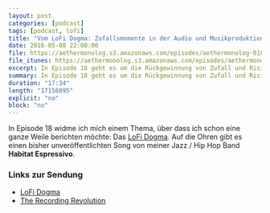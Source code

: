 ```yaml
---
layout: post
categories: [podcast]
tags: [podcast, lofi]
title: "Vom LoFi Dogma: Zufallsmomente in der Audio und Musikproduktion - #018"
date: 2016-05-08 22:00:00
file: https://aethermonolog.s3.amazonaws.com/episodes/aethermonolog-018.mp3
file_itunes: https://aethermonolog.s3.amazonaws.com/episodes/aethermonolog-018.m4a
excerpt: In Episode 18 geht es um die Rückgewinnung von Zufall und Risiko in der Musik Produktion mit dem LoFi Dogma.
summary: In Episode 18 geht es um die Rückgewinnung von Zufall und Risiko in der Musik Produktion. Kurz, dem <a href="https://lofidogma.com/app/home#/dogma">LoFi Dogma</a>. Außerdem geht es um meine neue <a href="https://www.facebook.com/aethermonolog/">Facebook Seite</a>. Es gibt einen bisher unveröffentlichten Song von Habitat Espressivo zu hören und nebenbei findet <a href="http://therecordingrevolution.com/">The Recording Revolution</a> Erwähnung. Mehr Infos und verschiedene Dinge findest du auf <a href="http://aethermonolog.de">aethermonolog.de</a>
duration: "17:34"
length: "17158895"
explicit: "no"
block: "no"
---
```


In Episode 18 widme ich mich einem Thema, über dass ich schon eine ganze Weile berichten möchte: Das [LoFi Dogma](https://lofidogma.com/app/home#/dogma). Auf die Ohren gibt es einen bisher unveröffentlichten Song von meiner Jazz / Hip Hop Band **Habitat Espressivo**.

### Links zur Sendung

* [LoFi Dogma](https://lofidogma.com/app/home#/dogma)
* [The Recording Revolution](http://therecordingrevolution.com/)
